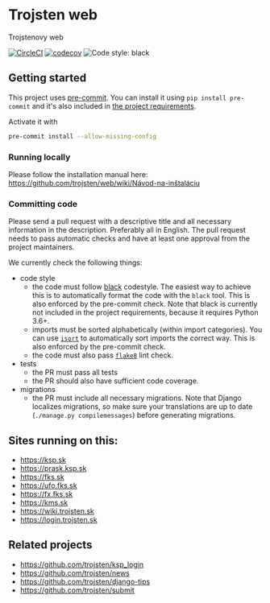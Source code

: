 Trojsten web
===

Trojstenovy web

[![CircleCI](https://circleci.com/gh/trojsten/web.svg?style=svg)](https://circleci.com/gh/trojsten/web)
[![codecov](https://codecov.io/gh/trojsten/web/branch/master/graph/badge.svg?token=t4kSkwFccG)](https://codecov.io/gh/trojsten/web)
![Code style: black](https://img.shields.io/badge/code%20style-black-000000.svg)

## Getting started

This project uses [pre-commit](https://pre-commit.com/). 
You can install it using `pip install pre-commit` and it's also included in [the project requirements](https://github.com/trojsten/web/blob/master/requirements.txt).

Activate it with 
```bash
pre-commit install --allow-missing-config
```

### Running locally

Please follow the installation manual here: https://github.com/trojsten/web/wiki/Návod-na-inštaláciu

### Committing code

Please send a pull request with a descriptive title and all necessary information in the description. Preferably all in English.
The pull request needs to pass automatic checks and have at least one approval from the project maintainers.

We currently check the following things:
- code style
  - the code must follow [black](https://github.com/python/black) codestyle. The easiest way to achieve this is to automatically format the code with the `black` tool. This is also enforced by the pre-commit check. Note that black is currently not included in the project requirements, because it requires Python 3.6+.
  - imports must be sorted alphabetically (within import categories). You can use [`isort`](https://github.com/timothycrosley/isort) to automatically sort imports the correct way. This is also enforced by the pre-commit check.
  - the code must also pass [`flake8`](http://flake8.pycqa.org/en/latest/) lint check.
- tests
  - the PR must pass all tests
  - the PR should also have sufficient code coverage.
- migrations
  - the PR must include all necessary migrations. Note that Django localizes migrations, so make sure your translations are up to date (`./manage.py compilemessages`) before generating migrations.

## Sites running on this:
- https://ksp.sk
- https://prask.ksp.sk
- https://fks.sk
- https://ufo.fks.sk
- https://fx.fks.sk
- https://kms.sk
- https://wiki.trojsten.sk
- https://login.trojsten.sk

## Related projects
- https://github.com/trojsten/ksp_login
- https://github.com/trojsten/news
- https://github.com/trojsten/django-tips
- https://github.com/trojsten/submit
